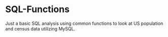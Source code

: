 # SQL-Functions
Just a basic SQL analysis using common functions to look at US population and census data 
utilizing MySQL.

